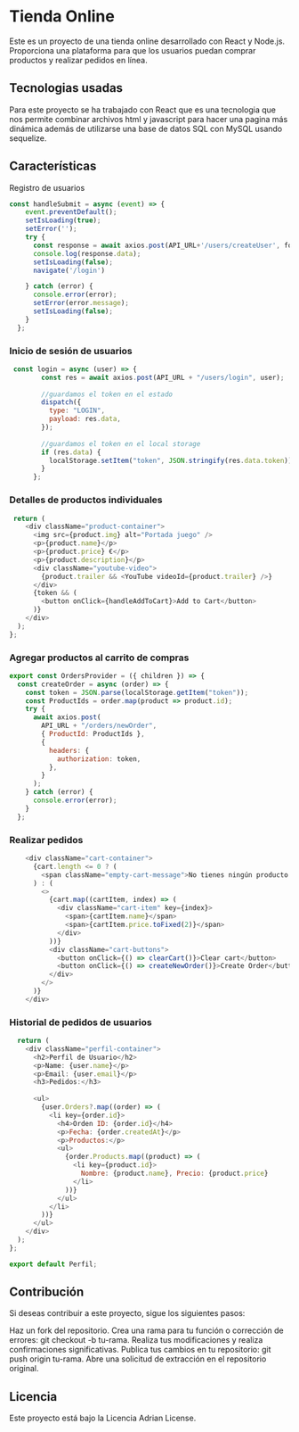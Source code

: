 # Tienda Online
Este es un proyecto de una tienda online desarrollado con React y Node.js. Proporciona una plataforma para que los usuarios puedan comprar productos y realizar pedidos en línea.
## Tecnologias usadas
Para este proyecto se ha trabajado con React que es una tecnologia que nos permite combinar archivos html y javascript para hacer una pagina más dinámica además de utilizarse una base de datos SQL con MySQL usando sequelize.

## Características
Registro de usuarios
``` js
const handleSubmit = async (event) => {
    event.preventDefault();
    setIsLoading(true);
    setError('');
    try {
      const response = await axios.post(API_URL+'/users/createUser', formValues);
      console.log(response.data);
      setIsLoading(false);
      navigate('/login')

    } catch (error) {
      console.error(error);
      setError(error.message);
      setIsLoading(false);
    }
  };

```
### Inicio de sesión de usuarios
``` js
 const login = async (user) => {
        const res = await axios.post(API_URL + "/users/login", user);
    
        //guardamos el token en el estado
        dispatch({
          type: "LOGIN",
          payload: res.data,
        });
    
        //guardamos el token en el local storage
        if (res.data) {
          localStorage.setItem("token", JSON.stringify(res.data.token));
        }
      };
```
### Detalles de productos individuales
``` js
 return (
    <div className="product-container">
      <img src={product.img} alt="Portada juego" />
      <p>{product.name}</p>
      <p>{product.price} €</p>
      <p>{product.description}</p>
      <div className="youtube-video">
        {product.trailer && <YouTube videoId={product.trailer} />}
      </div>
      {token && (
        <button onClick={handleAddToCart}>Add to Cart</button>
      )}
    </div>
  );
};

```
### Agregar productos al carrito de compras
``` js
export const OrdersProvider = ({ children }) => {
  const createOrder = async (order) => {
    const token = JSON.parse(localStorage.getItem("token"));
    const ProductIds = order.map(product => product.id);
    try {
      await axios.post(
        API_URL + "/orders/newOrder",
        { ProductId: ProductIds },
        {
          headers: {
            authorization: token,
          },
        }
      );
    } catch (error) {
      console.error(error);
    }
  };
```
### Realizar pedidos
``` js 
    <div className="cart-container">
      {cart.length <= 0 ? (
        <span className="empty-cart-message">No tienes ningún producto añadido</span>
      ) : (
        <>
          {cart.map((cartItem, index) => (
            <div className="cart-item" key={index}>
              <span>{cartItem.name}</span>
              <span>{cartItem.price.toFixed(2)}</span>
            </div>
          ))}
          <div className="cart-buttons">
            <button onClick={() => clearCart()}>Clear cart</button>
            <button onClick={() => createNewOrder()}>Create Order</button>
          </div>
        </>
      )}
    </div>
```
### Historial de pedidos de usuarios
``` js
  return (
    <div className="perfil-container">
      <h2>Perfil de Usuario</h2>
      <p>Name: {user.name}</p>
      <p>Email: {user.email}</p>
      <h3>Pedidos:</h3>
  
      <ul>
        {user.Orders?.map((order) => (
          <li key={order.id}>
            <h4>Orden ID: {order.id}</h4>
            <p>Fecha: {order.createdAt}</p>
            <p>Productos:</p>
            <ul>
              {order.Products.map((product) => (
                <li key={product.id}>
                  Nombre: {product.name}, Precio: {product.price}
                </li>
              ))}
            </ul>
          </li>
        ))}
      </ul>
    </div>
  );
};

export default Perfil;

```
## Contribución
Si deseas contribuir a este proyecto, sigue los siguientes pasos:

Haz un fork del repositorio.
Crea una rama para tu función o corrección de errores: git checkout -b tu-rama.
Realiza tus modificaciones y realiza confirmaciones significativas.
Publica tus cambios en tu repositorio: git push origin tu-rama.
Abre una solicitud de extracción en el repositorio original.
## Licencia
Este proyecto está bajo la Licencia Adrian License.


